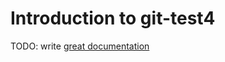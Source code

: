 # Introduction to git-test4

TODO: write [great documentation](http://jacobian.org/writing/what-to-write/)
